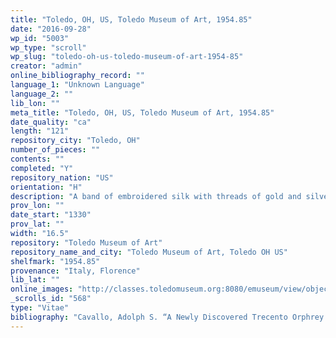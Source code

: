 ```yaml
---
title: "Toledo, OH, US, Toledo Museum of Art, 1954.85"
date: "2016-09-28"
wp_id: "5003"
wp_type: "scroll"
wp_slug: "toledo-oh-us-toledo-museum-of-art-1954-85"
creator: "admin"
online_bibliography_record: ""
language_1: "Unknown Language"
language_2: ""
lib_lon: ""
meta_title: "Toledo, OH, US, Toledo Museum of Art, 1954.85"
date_quality: "ca"
length: "121"
repository_city: "Toledo, OH"
number_of_pieces: ""
contents: ""
completed: "Y"
repository_nation: "US"
orientation: "H"
description: "A band of embroidered silk with threads of gold and silver on linen, showing six scenes from the life of the Virgin, reading left to right."
prov_lon: ""
date_start: "1330"
prov_lat: ""
width: "16.5"
repository: "Toledo Museum of Art"
repository_name_and_city: "Toledo Museum of Art, Toledo OH US"
shelfmark: "1954.85"
provenance: "Italy, Florence"
lib_lat: ""
online_images: "http://classes.toledomuseum.org:8080/emuseum/view/objects/asitem/178/642/title-desc?t:state:flow=209834dc-649d-44c0-bab5-141632ee809d"
_scrolls_id: "568"
type: "Vitae"
bibliography: "Cavallo, Adolph S. “A Newly Discovered Trecento Orphrey from Florence.” Burlington Magazine CII (December 1960). p. 505, no. 4, p. 510, no. 16.<br/> Grönwoldt, Ruth. “A Florentine Fourteenth Century Orphrey in the Toledo Museum of Art.” Apollo 89, no. 87 (May 1969): 350–55. repr. p. 351, fig. 1.<br/> Toledo Museum of Art. “Accessions of American and Canadian Museums, Jan.-Mar. 1961.” Art Quarterly XXIV, no. 2 (Summer 1961). p. 200, repr. p. 198.<br/>"
---
```



